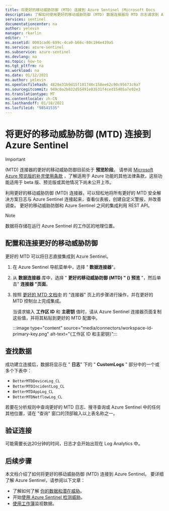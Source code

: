 ```yaml
---
title: 将更好的移动威胁防御 (MTD) 连接到 Azure Sentinel |Microsoft Docs
description: 了解如何使用更好的移动威胁防御 (MTD) 数据连接器将 MTD 日志请求到 Azure Sentinel。 查看工作簿中的 MTD 数据、创建警报并改善调查。
services: sentinel
documentationcenter: na
author: yelevin
manager: rkarlin
editor: ''
ms.assetid: 0001cad6-699c-4ca9-b66c-80c194e439a5
ms.service: azure-sentinel
ms.subservice: azure-sentinel
ms.devlang: na
ms.topic: how-to
ms.tgt_pltfrm: na
ms.workload: na
ms.date: 01/12/2021
ms.author: yelevin
ms.openlocfilehash: 4828e31b9d15f101740c158ee62c90c95673c9a7
ms.sourcegitcommit: 949c0a2b832d55491e03531f4ced15405a7e92e3
ms.translationtype: MT
ms.contentlocale: zh-CN
ms.lasthandoff: 01/18/2021
ms.locfileid: "98541535"
---
```

# <a name="connect-your-better-mobile-threat-defense-mtd-to-azure-sentinel"></a>将更好的移动威胁防御 (MTD) 连接到 Azure Sentinel

> [!IMPORTANT]
>  (MTD) 连接器的更好的移动威胁防御目前处于 **预览阶段**。 请参阅 [Microsoft Azure 预览版的补充使用条款](https://azure.microsoft.com/support/legal/preview-supplemental-terms/) ，了解适用于 Azure 功能的其他法律条款，这些功能适用于 beta 版、预览版或其他情况下尚未公开上市。

利用更好的移动威胁防御 (MTD) 连接器，可以轻松地将所有更好的 MTD 安全解决方案日志与 Azure Sentinel 连接起来，查看仪表板，创建自定义警报，并改善调查。 更好的移动威胁防御和 Azure Sentinel 之间的集成利用 REST API。

> [!NOTE]
> 数据将存储在运行 Azure Sentinel 的工作区的地理位置。

## <a name="configure-and-connect-better-mobile-threat-defense"></a>配置和连接更好的移动威胁防御

更好的 MTD 可以将日志直接集成到 Azure Sentinel。

1. 在 Azure Sentinel 导航菜单中，选择 " **数据连接器**"。

1. 从 **数据连接器** 库中，选择 " **更好的移动威胁防御 (MTD) " () 预览** "，然后单击" **连接器 "页面**。

1. 按照 [更好的 MTD 文档中](https://mtd-docs.bmobi.net/integrations/azure-sentinel/setup-integration#mtd-integration-configuration) 的 "连接器" 页上的步骤进行操作，并在更好的 MTD 控制台上完成集成。

    当请求输入 **工作区 ID** 和 **主密钥** 值时，请从 Azure Sentinel 连接器页面复制这些值，并将其粘贴到更好的 MTD 配置中。

    :::image type="content" source="media/connectors/workspace-id-primary-key.png" alt-text="{工作区 ID 和主密钥}":::

## <a name="find-your-data"></a>查找数据

成功建立连接后，数据将显示在 " **日志**" 下的 " **CustomLogs** " 部分中的一个或多个下表中：
- `BetterMTDDeviceLog_CL`
- `BetterMTDIncidentLog_CL`
- `BetterMTDAppLog_CL`
- `BetterMTDNetflowLog_CL`

若要在分析规则中查询更好的 MTD 日志、搜寻查询或 Azure Sentinel 中的任何其他位置，请在 "查询" 窗口的顶部输入以上表名称之一。

## <a name="validate-connectivity"></a>验证连接

可能需要长达20分钟的时间，日志才会开始出现在 Log Analytics 中。 

## <a name="next-steps"></a>后续步骤

本文档介绍了如何将更好的移动威胁防御 (MTD) 连接到 Azure Sentinel。 要详细了解 Azure Sentinel，请参阅以下文章：
- 了解如何了解 [你的数据和潜在威胁](quickstart-get-visibility.md)。
- 开始[使用 Azure Sentinel 检测威胁](tutorial-detect-threats-built-in.md)。
- [使用工作簿](tutorial-monitor-your-data.md)监视数据。
